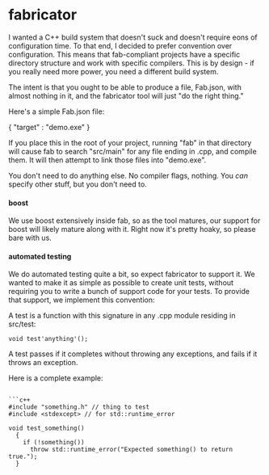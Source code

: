 fabricator
==========

I wanted a C++ build system that doesn't suck and doesn't require eons of configuration time. To that end, I decided to prefer convention over configuration. This means that fab-compliant projects have a specific directory structure and work with specific compilers. This is by design - if you really need more power, you need a different build system.

The intent is that you ought to be able to produce a file, Fab.json, with almost nothing in it, and the fabricator tool will just "do the right thing."

Here's a simple Fab.json file:

  { "target" : "demo.exe" }

If you place this in the root of your project, running "fab" in that directory will cause fab to search "src/main" for any file ending in .cpp, and compile them. It will then attempt to link those files into "demo.exe".

You don't need to do anything else.  No compiler flags, nothing.  You *can* specify other stuff, but you don't need to.

#### boost

We use boost extensively inside fab, so as the tool matures, our support for boost will likely mature along with it. Right now it's pretty hoaky, so please bare with us.

#### automated testing

We do automated testing quite a bit, so expect fabricator to support it. We wanted to make it as simple as possible to create unit tests, without requiring you to write a bunch of support code for your tests. To provide that support, we implement this convention:

A test is a function with this signature in any .cpp module residing in src/test:

  <code>void test'anything'();</code>

A test passes if it completes without throwing any exceptions, and fails if it throws an exception.

Here is a complete example:

<pre><code>
```c++
#include "something.h" // thing to test
#include &lt;stdexcept&gt; // for std::runtime_error

void test_something()
  {
    if (!something())
      throw std::runtime_error("Expected something() to return true.");
  }</code></pre>
